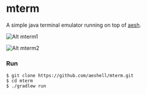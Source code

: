 # mterm

A simple java terminal emulator running on top of [aesh](https://github.com/aeshell/aesh).

![Alt mterm1](https://raw.githubusercontent.com/aeshell/mterm/master/mterm.png)

![Alt mterm2](https://raw.githubusercontent.com/aeshell/mterm/master/mterm_kde.png)


### Run

```
$ git clone https://github.com/aeshell/mterm.git
$ cd mterm
$ ./gradlew run
```